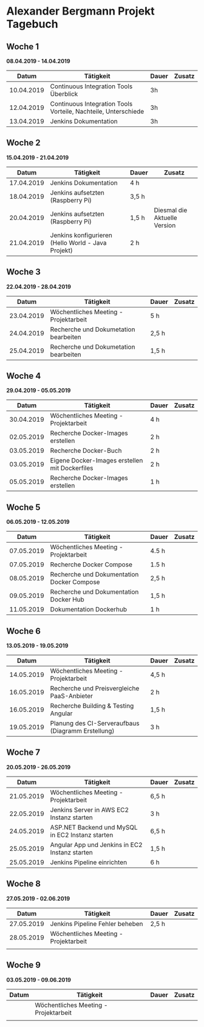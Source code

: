 # Alexander Bergmann Projekt Tagebuch

## Woche 1 

__08.04.2019 - 14.04.2019__

| Datum      | Tätigkeit                                                    | Dauer | Zusatz |
| ---------- | ------------------------------------------------------------ | ----- | ------ |
| 10.04.2019 | Continuous Integration Tools Überblick                       | 3h    |        |
| 12.04.2019 | Continuous Integration Tools Vorteile, Nachteile, Unterschiede | 3h    |        |
| 13.04.2019 | Jenkins Dokumentation                                        | 3h    |        |

## Woche 2

__15.04.2019 - 21.04.2019__

| Datum      | Tätigkeit                                          | Dauer | Zusatz                       |
| ---------- | -------------------------------------------------- | ----- | ---------------------------- |
| 17.04.2019 | Jenkins Dokumentation                              | 4 h   |                              |
| 18.04.2019 | Jenkins aufsetzten (Raspberry Pi)                  | 3,5 h |                              |
| 20.04.2019 | Jenkins aufsetzten (Raspberry Pi)                  | 1,5 h | Diesmal die Aktuelle Version |
| 21.04.2019 | Jenkins konfigurieren (Hello World - Java Projekt) | 2 h   |                              |

## Woche 3

__22.04.2019 - 28.04.2019__

| Datum      | Tätigkeit                             | Dauer | Zusatz |
| ---------- | ------------------------------------- | ----- | ------ |
| 23.04.2019 | Wöchentliches Meeting - Projektarbeit | 5 h   |        |
| 24.04.2019 | Recherche und Dokumetation bearbeiten | 2,5 h |        |
| 25.04.2019 | Recherche und Dokumetation bearbeiten | 1,5 h |        |

## Woche 4

__29.04.2019 - 05.05.2019__

| Datum      | Tätigkeit                                      | Dauer | Zusatz |
| ---------- | ---------------------------------------------- | ----- | ------ |
| 30.04.2019 | Wöchentliches Meeting - Projektarbeit          | 4 h   |        |
| 02.05.2019 | Recherche Docker-Images erstellen              | 2 h   |        |
| 03.05.2019 | Recherche Docker-Buch                          | 2 h   |        |
| 03.05.2019 | Eigene Docker-Images erstellen mit Dockerfiles | 2 h   |        |
| 05.05.2019 | Recherche Docker-Images erstellen              | 1 h   |        |

## Woche 5

__06.05.2019 - 12.05.2019__

| Datum      | Tätigkeit                                  | Dauer | Zusatz |
| ---------- | ------------------------------------------ | ----- | ------ |
| 07.05.2019 | Wöchentliches Meeting - Projektarbeit      | 4.5 h |        |
| 07.05.2019 | Recherche Docker Compose                   | 1.5 h |        |
| 08.05.2019 | Recherche und Dokumentation Docker Compose | 2,5 h |        |
| 09.05.2019 | Recherche und Dokumentation Docker Hub     | 1,5 h |        |
| 11.05.2019 | Dokumentation Dockerhub                    | 1 h   |        |

## Woche 6

__13.05.2019 - 19.05.2019__

| Datum      | Tätigkeit                                          | Dauer | Zusatz |
| ---------- | -------------------------------------------------- | ----- | ------ |
| 14.05.2019 | Wöchentliches Meeting - Projektarbeit              | 4,5 h |        |
| 16.05.2019 | Recherche und Preisvergleiche PaaS-Anbieter        | 2 h   |        |
| 16.05.2019 | Recherche Building & Testing Angular               | 1,5 h |        |
| 19.05.2019 | Planung des CI-Serveraufbaus (Diagramm Erstellung) | 3 h   |        |

## Woche 7

__20.05.2019 - 26.05.2019__

| Datum      | Tätigkeit                                        | Dauer | Zusatz |
| ---------- | ------------------------------------------------ | ----- | ------ |
| 21.05.2019 | Wöchentliches Meeting - Projektarbeit            | 6,5 h |        |
| 22.05.2019 | Jenkins Server in AWS EC2 Instanz starten        | 3 h   |        |
| 24.05.2019 | ASP.NET Backend und MySQL in EC2 Instanz starten | 6,5 h |        |
| 25.05.2019 | Angular App und Jenkins in EC2 Instanz starten   | 1,5 h |        |
| 25.05.2019 | Jenkins Pipeline einrichten                      | 6 h   |        |

## Woche 8

__27.05.2019 - 02.06.2019__

| Datum      | Tätigkeit                             | Dauer | Zusatz |
| ---------- | ------------------------------------- | ----- | ------ |
| 27.05.2019 | Jenkins Pipeline Fehler beheben       | 2,5 h |        |
| 28.05.2019 | Wöchentliches Meeting - Projektarbeit |       |        |
|            |                                       |       |        |

## Woche 9

__03.05.2019 - 09.06.2019__

| Datum | Tätigkeit                             | Dauer | Zusatz |
| ----- | ------------------------------------- | ----- | ------ |
|       | Wöchentliches Meeting - Projektarbeit |       |        |
|       |                                       |       |        |
